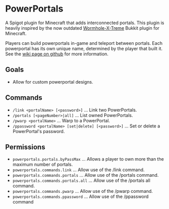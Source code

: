 # PowerPortals

A Spigot plugin for Minecraft that adds interconnected portals. This plugin is heavily inspired by the now outdated <a href="https://github.com/Wormhole-X-Treme/Wormhole-X-Treme">Wormhole-X-Treme</a> Bukkit plugin for Minecraft.

Players can build powerportals in-game and teleport between portals. Each powerportal has its own unique name, determined by the player that built it. See the <a href="https://github.com/nsdigirolamo/PowerPortals/wiki/PowerPortals-Home">wiki page on github</a> for more information.

## Goals
* Allow for custom powerportal designs.

## Commands
* `/link <portalName> [<password>]` ... Link two PowerPortals.
* `/portals [<pageNumber>|all]` ... List owned PowerPortals.
* `/pwarp <portalName>` ... Warp to a PowerPortal.
* `/ppassword <portalName> [set|delete] [<password>]` ... Set or delete a PowerPortal's password. 

## Permissions
* `powerportals.portals.byPassMax` ... Allows a player to own more than the maximum number of portals.
* `powerportals.commands.link` ... Allow use of the /link command.
* `powerportals.commands.portals` ... Allow use of the /portals command.
* `powerportals.commands.portals.all` ... Allow use of the /portals all command.
* `powerportals.commands.pwarp` ... Allow use of the /pwarp command.
* `powerportals.commands.ppassword` ... Allow use of the /ppassword command
